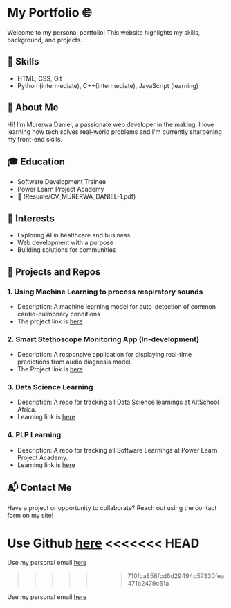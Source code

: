 # My Portfolio 🌐

Welcome to my personal portfolio! This website highlights my skills, background, and projects.
## 🔧 Skills
- HTML, CSS, Git
- Python (intermediate), C++(intermediate), JavaScript (learning)

## 👤 About Me
Hi! I’m Murerwa Daniel, a passionate web developer in the making. I love learning how tech solves real-world problems and I'm currently sharpening my front-end skills.

## 🎓 Education
- Software Development Trainee
- Power Learn Project Academy
- 📄 (Resume/CV_MURERWA_DANIEL-1.pdf)

## 🔭 Interests
- Exploring AI in healthcare and business
- Web development with a purpose
- Building solutions for communities

## 💼 Projects and Repos
### 1. Using Machine Learning to process respiratory sounds
 - Description: A machine learning model for auto-detection of common  cardio-pulmonary conditions
 - The project link is [here](https://github.com/MURERWADANIEL1/ML)
### 2. Smart Stethoscope Monitoring App (In-development)
- Description: A responsive application for displaying real-time predictions from audio diagnosis model.
- The Project link is [here](https://github.com/MURERWADANIEL1/My_first_app)

### 3. Data Science Learning
- Description: A repo for tracking all Data Science learnings at AltSchool Africa.
- Learning link is [here](https://github.com/MURERWADANIEL1/DataScience)

### 4. PLP Learning
- Description: A repo for tracking all Software Learnings at Power Learn Project Academy.
- Learning link is [here](https://github.com/MURERWADANIEL1/PLPAcademy)

## 📬 Contact Me
Have a project or opportunity to collaborate? Reach out using the contact form on my site!

Use Github [here](https://github.com/MURERWADANIEL1)
<<<<<<< HEAD
=======

Use my personal email [here](murerwadaniel1@gmail.com)
>>>>>>> 710fca856fcd6d29494d57330fea471b2479c61a

Use my personal email [here](murerwadaniel1@gmail.com)
